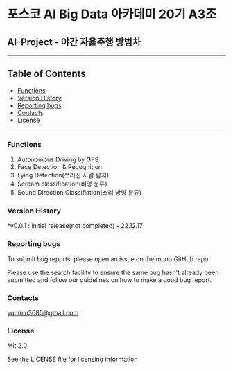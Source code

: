 # 포스코 AI Big Data 아카데미 20기 A3조
## AI-Project - 야간 자율주행 방범차

---
## Table of Contents 
* [Functions](#functions)
* [Version History](#version-history)
* [Reporting bugs](#reporting-bugs)
* [Contacts](#contacts)
* [License](#license)


___
### Functions 
1. Autonomous Driving by GPS
2. Face Detection & Recognition
3. Lying Detection(쓰러진 사람 탐지)
4. Scream classification(비명 분류)
5. Sound Direction Classifiation(소리 방향 분류)

### Version History 
*v0.0.1 : initial release(not completed) - 22.12.17 


### Reporting bugs
To submit bug reports, please open an issue on the mono GitHub repo.

Please use the search facility to ensure the same bug hasn't already been submitted and follow our guidelines on how to make a good bug report.

### Contacts
youmin3685@gmail.com


### License
Mit 2.0

See the LICENSE file for licensing information
